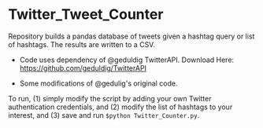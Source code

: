 # Twitter_Tweet_Counter
Repository builds a pandas database of tweets given a hashtag query or list of hashtags. The results are written to a CSV.

* Code uses dependency of @geduldig TwitterAPI. 
    Download Here: https://github.com/geduldig/TwitterAPI

* Some modifications of @gedulig's original code. 

To run, (1) simply modify the script by adding your own Twitter authentication credentials, and (2) modify the list of hashtags to your interest, and (3) save and run `$python Twitter_Counter.py`.
